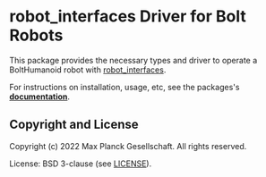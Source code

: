 robot_interfaces Driver for Bolt Robots
=======================================

This package provides the necessary types and driver to operate a BoltHumanoid robot
with [robot_interfaces](https://github.com/open-dynamic-robot-initiative/robot_interfaces).

For instructions on installation, usage, etc, see the packages's
[**documentation**](https://open-dynamic-robot-initiative.github.io/robot_interfaces_bolt).


Copyright and License
---------------------

Copyright (c) 2022 Max Planck Gesellschaft.  All rights reserved.

License: BSD 3-clause (see [LICENSE](LICENSE)).
